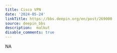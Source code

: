```yaml
---
title: Cisco VPN
date: '2024-05-24'
linkTitle: https://bbs.deepin.org/en/post/269000
source: deepin_bbs
description:  malkut 
disable_comments: true
---
```

NA
